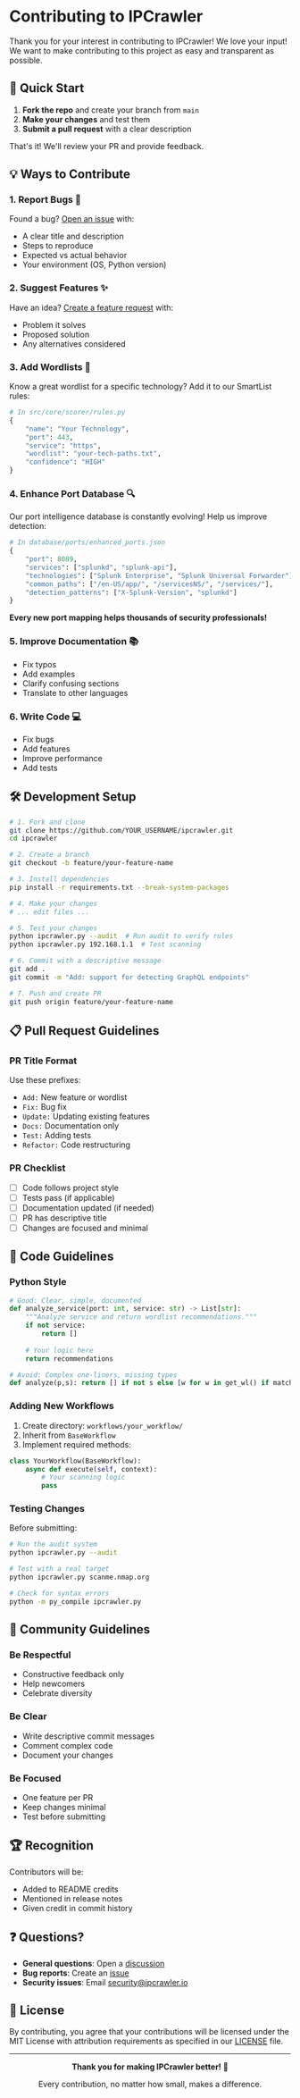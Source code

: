 # Contributing to IPCrawler

Thank you for your interest in contributing to IPCrawler! We love your input! We want to make contributing to this project as easy and transparent as possible.

## 🚀 Quick Start

1. **Fork the repo** and create your branch from `main`
2. **Make your changes** and test them
3. **Submit a pull request** with a clear description

That's it! We'll review your PR and provide feedback.

## 💡 Ways to Contribute

### 1. Report Bugs 🐛
Found a bug? [Open an issue](https://github.com/neur0map/ipcrawler/issues/new) with:
- A clear title and description
- Steps to reproduce
- Expected vs actual behavior
- Your environment (OS, Python version)

### 2. Suggest Features ✨
Have an idea? [Create a feature request](https://github.com/neur0map/ipcrawler/issues/new) with:
- Problem it solves
- Proposed solution
- Any alternatives considered

### 3. Add Wordlists 📝
Know a great wordlist for a specific technology? Add it to our SmartList rules:
```python
# In src/core/scorer/rules.py
{
    "name": "Your Technology",
    "port": 443,
    "service": "https",
    "wordlist": "your-tech-paths.txt",
    "confidence": "HIGH"
}
```

### 4. Enhance Port Database 🔍
Our port intelligence database is constantly evolving! Help us improve detection:
```python
# In database/ports/enhanced_ports.json
{
    "port": 8089,
    "services": ["splunkd", "splunk-api"],
    "technologies": ["Splunk Enterprise", "Splunk Universal Forwarder"],
    "common_paths": ["/en-US/app/", "/servicesNS/", "/services/"],
    "detection_patterns": ["X-Splunk-Version", "splunkd"]
}
```
**Every new port mapping helps thousands of security professionals!**

### 5. Improve Documentation 📚
- Fix typos
- Add examples
- Clarify confusing sections
- Translate to other languages

### 6. Write Code 💻
- Fix bugs
- Add features
- Improve performance
- Add tests

## 🛠️ Development Setup

```bash
# 1. Fork and clone
git clone https://github.com/YOUR_USERNAME/ipcrawler.git
cd ipcrawler

# 2. Create a branch
git checkout -b feature/your-feature-name

# 3. Install dependencies
pip install -r requirements.txt --break-system-packages

# 4. Make your changes
# ... edit files ...

# 5. Test your changes
python ipcrawler.py --audit  # Run audit to verify rules
python ipcrawler.py 192.168.1.1  # Test scanning

# 6. Commit with a descriptive message
git add .
git commit -m "Add: support for detecting GraphQL endpoints"

# 7. Push and create PR
git push origin feature/your-feature-name
```

## 📋 Pull Request Guidelines

### PR Title Format
Use these prefixes:
- `Add:` New feature or wordlist
- `Fix:` Bug fix
- `Update:` Updating existing features
- `Docs:` Documentation only
- `Test:` Adding tests
- `Refactor:` Code restructuring

### PR Checklist
- [ ] Code follows project style
- [ ] Tests pass (if applicable)
- [ ] Documentation updated (if needed)
- [ ] PR has descriptive title
- [ ] Changes are focused and minimal

## 🎯 Code Guidelines

### Python Style
```python
# Good: Clear, simple, documented
def analyze_service(port: int, service: str) -> List[str]:
    """Analyze service and return wordlist recommendations."""
    if not service:
        return []
    
    # Your logic here
    return recommendations

# Avoid: Complex one-liners, missing types
def analyze(p,s): return [] if not s else [w for w in get_wl() if match(w,s)]
```

### Adding New Workflows
1. Create directory: `workflows/your_workflow/`
2. Inherit from `BaseWorkflow`
3. Implement required methods:
```python
class YourWorkflow(BaseWorkflow):
    async def execute(self, context):
        # Your scanning logic
        pass
```

### Testing Changes
Before submitting:
```bash
# Run the audit system
python ipcrawler.py --audit

# Test with a real target
python ipcrawler.py scanme.nmap.org

# Check for syntax errors
python -m py_compile ipcrawler.py
```

## 🤝 Community Guidelines

### Be Respectful
- Constructive feedback only
- Help newcomers
- Celebrate diversity

### Be Clear
- Write descriptive commit messages
- Comment complex code
- Document your changes

### Be Focused
- One feature per PR
- Keep changes minimal
- Test before submitting

## 🏆 Recognition

Contributors will be:
- Added to README credits
- Mentioned in release notes
- Given credit in commit history

## ❓ Questions?

- **General questions**: Open a [discussion](https://github.com/neur0map/ipcrawler/discussions)
- **Bug reports**: Create an [issue](https://github.com/neur0map/ipcrawler/issues)
- **Security issues**: Email security@ipcrawler.io

## 📜 License

By contributing, you agree that your contributions will be licensed under the MIT License with attribution requirements as specified in our [LICENSE](LICENSE) file.

---

<div align="center">

**Thank you for making IPCrawler better! 🎉**

Every contribution, no matter how small, makes a difference.

</div>